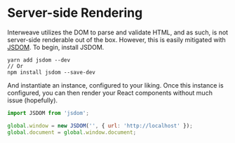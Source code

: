 # Server-side Rendering

Interweave utilizes the DOM to parse and validate HTML, and as such, is not server-side renderable
out of the box. However, this is easily mitigated with [JSDOM](https://github.com/tmpvar/jsdom). To
begin, install JSDOM.

```
yarn add jsdom --dev
// Or
npm install jsdom --save-dev
```

And instantiate an instance, configured to your liking. Once this instance is configured, you can
then render your React components without much issue (hopefully).

```javascript
import JSDOM from 'jsdom';

global.window = new JSDOM('', { url: 'http://localhost' });
global.document = global.window.document;
```
